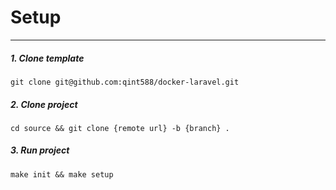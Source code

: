 # Setup
----

##### 1. Clone template
```
git clone git@github.com:qint588/docker-laravel.git
```

##### 2. Clone project
```
cd source && git clone {remote url} -b {branch} .
```

##### 3. Run project
```
make init && make setup
```